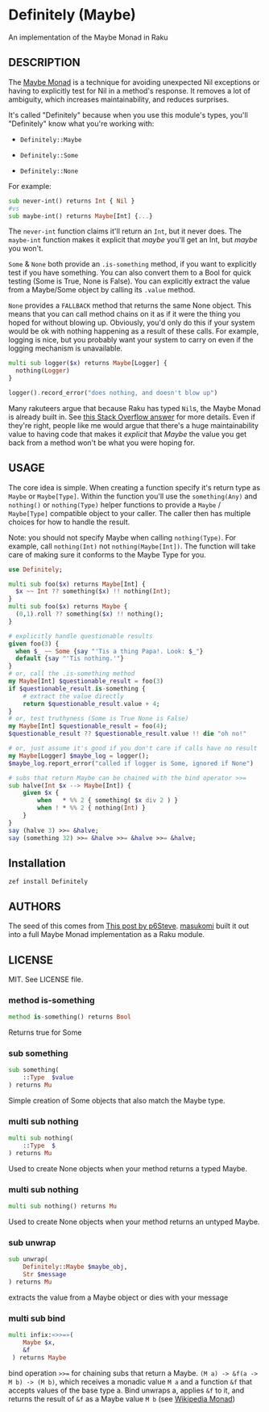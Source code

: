 Definitely (Maybe)
==================

An implementation of the Maybe Monad in Raku

DESCRIPTION
-----------

The [Maybe Monad](https://en.wikipedia.org/wiki/Monad_(functional_programming)#An_example:_Maybe) is a technique for avoiding unexpected Nil exceptions or having to explicitly test for Nil in a method's response. It removes a lot of ambiguity, which increases maintainability, and reduces surprises.

It's called "Definitely" because when you use this module's types, you'll "Definitely" know what you're working with:

  * `Definitely::Maybe`

  * `Definitely::Some`

  * `Definitely::None`

For example:

```raku
sub never-int() returns Int { Nil }
#vs
sub maybe-int() returns Maybe[Int] {...}
```

The `never-int` function claims it'll return an `Int`, but it never does. The `maybe-int` function makes it explicit that *maybe* you'll get an Int, but *maybe* you won't.

`Some` & `None` both provide an `.is-something` method, if you want to explicitly test if you have something. You can also convert them to a Bool for quick testing (Some is True, None is False). You can explicitly extract the value from a Maybe/Some object by calling its `.value` method.

`None` provides a `FALLBACK` method that returns the same None object. This means that you can call method chains on it as if it were the thing you hoped for without blowing up. Obviously, you'd only do this if your system would be ok with nothing happening as a result of these calls. For example, logging is nice, but you probably want your system to carry on even if the logging mechanism is unavailable.

```raku
multi sub logger($x) returns Maybe[Logger] {
  nothing(Logger)
}

logger().record_error("does nothing, and doesn't blow up")
```

Many rakuteers argue that because Raku has typed `Nil`s, the Maybe Monad is already built in. See [this Stack Overflow answer](https://stackoverflow.com/questions/55072228/creating-a-maybe-type-in-perl-6) for more details. Even if they're right, people like me would argue that there's a huge maintainability value to having code that makes it *explicit* that *Maybe* the value you get back from a method won't be what you were hoping for.

USAGE
-----

The core idea is simple. When creating a function specify it's return type as `Maybe` or `Maybe[Type]`. Within the function you'll use the `something(Any)` and `nothing()` or `nothing(Type)` helper functions to provide a `Maybe` / `Maybe[Type]` compatible object to your caller. The caller then has multiple choices for how to handle the result.

Note: you should not specify Maybe when calling `nothing(Type)`. For example, call `nothing(Int)` not `nothing(Maybe[Int])`. The function will take care of making sure it conforms to the Maybe Type for you.

```raku
use Definitely;

multi sub foo($x) returns Maybe[Int] {
  $x ~~ Int ?? something($x) !! nothing(Int);
}
multi sub foo($x) returns Maybe {
  (0,1).roll ?? something($x) !! nothing();
}

# explicitly handle questionable results
given foo(3) {
  when $_ ~~ Some {say "'Tis a thing Papa!. Look: $_"}
  default {say "'Tis nothing.'"}
}
# or, call the .is-something method
my Maybe[Int] $questionable_result = foo(3)
if $questionable_result.is-something {
    # extract the value directly
    return $questionable_result.value + 4;
}
# or, test truthyness (Some is True None is False)
my Maybe[Int] $questionable_result = foo(4);
$questionable_result ?? $questionable_result.value !! die "oh no!"

# or, just assume it's good if you don't care if calls have no result
my Maybe[Logger] $maybe_log = logger();
$maybe_log.report_error("called if logger is Some, ignored if None")

# subs that return Maybe can be chained with the bind operator >>=
sub halve(Int $x --> Maybe[Int]) {
    given $x {
        when   * %% 2 { something( $x div 2 ) }
        when ! * %% 2 { nothing(Int) }
    }
}
say (halve 3) >>= &halve;
say (something 32) >>= &halve >>= &halve >>= &halve;
```

Installation
------------

`zef install Definitely`

AUTHORS
-------

The seed of this comes from [This post by p6Steve](https://p6steve.wordpress.com/2022/08/16/raku-rust-option-some-none/). [masukomi](https://masukomi.org) built it out into a full Maybe Monad implementation as a Raku module.

LICENSE
-------

MIT. See LICENSE file.

### method is-something

```raku
method is-something() returns Bool
```

Returns true for Some

### sub something

```raku
sub something(
    ::Type  $value
) returns Mu
```

Simple creation of Some objects that also match the Maybe type.

### multi sub nothing

```raku
multi sub nothing(
    ::Type  $
) returns Mu
```

Used to create None objects when your method returns a typed Maybe.

### multi sub nothing

```raku
multi sub nothing() returns Mu
```

Used to create None objects when your method returns an untyped Maybe.

### sub unwrap

```raku
sub unwrap(
    Definitely::Maybe $maybe_obj,
    Str $message
) returns Mu
```

extracts the value from a Maybe object or dies with your message

### multi sub bind

```raku
multi infix:«>>=»(
    Maybe $x, 
    &f
 ) returns Maybe
```

bind operation `>>=` for chaining subs that return a Maybe. `(M a) -> &f(a -> M b) -> (M b)`, which receives a monadic value `M a` and a function `&f` that accepts values of the base type a. Bind unwraps a, applies `&f` to it, and returns the result of `&f` as a Maybe value `M b` (see [Wikipedia Monad](https://en.wikipedia.org/wiki/Monad_(functional_programming)#An_example:_Maybe))

